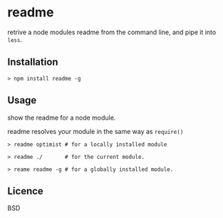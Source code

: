 # readme

retrive a node modules readme from the command line, and pipe it into `less`.

## Installation

``` 
> npm install readme -g
```

## Usage

show the readme for a node module.

readme resolves your module in the same way as `require()`

```
> readme optimist # for a locally installed module

> readme ./       # for the current module.

> reame readme -g # for a globally installed module.
```

## Licence

BSD
